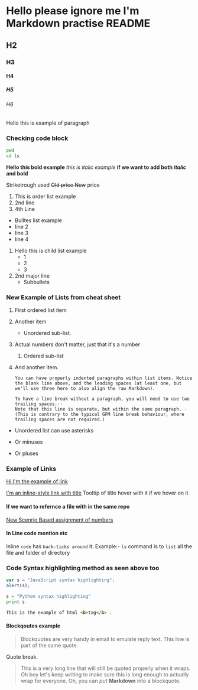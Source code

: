 # Hello please ignore me I'm Markdown practise README

## H2

### H3

#### H4

##### H5

###### H6

Hello this is example of paragraph

### Checking code block

```bash
pwd
cd ls
```

**Hello this bold example**
_this is italic example_
**if we want to add both _italic_ and bold**

Striketrough used ~~Old price New~~ price

1. This is order list example
2. 2nd line
3. 4th Line

- Bulltes list example
- line 2
- line 3
- line 4

1. Hello this is child list example
   - 1
   - 2
   - 3
2. 2nd major line
   - Subbullets

### New Example of Lists from cheat sheet

1.  First ordered list item
2.  Another item
    - Unordered sub-list.
3.  Actual numbers don't matter, just that it's a number
    1. Ordered sub-list
4.  And another item.

        You can have properly indented paragraphs within list items. Notice the blank line above, and the leading spaces (at least one, but we'll use three here to also align the raw Markdown).

        To have a line break without a paragraph, you will need to use two trailing spaces.⋅⋅
        Note that this line is separate, but within the same paragraph.⋅⋅
        (This is contrary to the typical GFM line break behaviour, where trailing spaces are not required.)

- Unordered list can use asterisks

* Or minuses

- Or pluses

### Example of Links

[Hi I'm the example of link](https://www.google.com)

[I'm an inline-style link with title](https://www.google.com "Google's Homepage") Tooltip of title hover with it if we hover on it

#### If we want to refernce a file with in the same repo

[New Scenrio Based assignment of numbers](./scenarioAssignement.py)

#### In Line code mention etc

Inline `code` has `back-ticks around` it.
Example:- `ls` command is to `list` all the file and folder of directory

### Code Syntax highlighting method as seen above too

```javascript
var s = "JavaScript syntax highlighting";
alert(s);
```

```python
s = "Python syntax highlighting"
print s
```

```html
This is the example of html <b>tag</b> .
```

#### Blockqoutes example

> Blockquotes are very handy in email to emulate reply text.
> This line is part of the same quote.

Quote break.

> This is a very long line that will still be quoted properly when it wraps. Oh boy let's keep writing to make sure this is long enough to actually wrap for everyone. Oh, you can _put_ **Markdown** into a blockquote.
